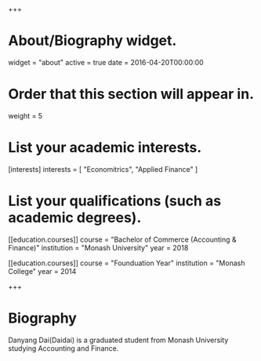 +++
# About/Biography widget.
widget = "about"
active = true
date = 2016-04-20T00:00:00

# Order that this section will appear in.
weight = 5

# List your academic interests.
[interests]
  interests = [
    "Economitrics",
    "Applied Finance"
  ]

# List your qualifications (such as academic degrees).
[[education.courses]]
  course = "Bachelor of Commerce (Accounting & Finance)"
  institution = "Monash University"
  year = 2018

[[education.courses]]
  course = "Founduation Year"
  institution = "Monash College"
  year = 2014
 
+++

# Biography

Danyang Dai(Daidai) is a graduated student from Monash University studying Accounting and Finance. 
